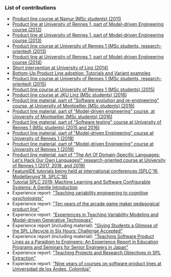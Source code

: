 ### List of contributions

* [Product line course at Namur (MSc students) (2011)](namur.html)
* [Product line at University of Rennes 1, part of Model-driven Engineering course (2012)](rennes2012.html)
* [Product line at University of Rennes 1, part of Model-driven Engineering course (2013)](rennes2013.html)
* [Product line course at University of Rennes 1 (MSc students, research-oriented) (2013)](rennes2013-MRI.html)
* [Product line at University of Rennes 1, part of Model-driven Engineering course (2014)](rennes2014.html)
* [Short intervention at University of Linz (2014)](linz2014.html)
* [Bottom-Up Product Line adoption: Tutorials and Variant examples](bottomup.html)
* [Product line course at University of Rennes 1 (MSc students, research-oriented) (2015)](rennes2015-MRI.html)
* [Product line course at University of Rennes 1 (MSc students) (2015)](rennes2015-MDE.html)
* [Product line course at JKU Linz (MSc students) (2016)](jku2016.html)
* [Product line material, part of "Software evolution and re-engineering" course, at University of Montpellier (MSc students) (2016)](montpellier2016.html)
* [Product line material, part of "Model-driven engineering" course, at University of Montpellier (MSc students) (2016)](montpellier2016MDE.html)
* [Product line material, part of "Software testing" course at University of Rennes 1 (MSc students) (2015 and 2016)](rennes-testing2016.html)
* [Product line material, part of "Model-driven Engineering" course at University of Rennes 1 (2018)](https://github.com/acherm/teaching-MDE-IL1819)
* [Product line material, part of "Model-driven Engineering" course at University of Rennes 1 (2019)](https://github.com/acherm/teaching-MDE1920)
* [Product line material, part of "The Art Of Domain-Specific Languages: Let's Hack Our Own Languages!" research-oriented course at University of Rennes 1 (2017, 2018, and 2019)](https://github.com/FAMILIAR-project/HackOurLanguages-SIF)
* [FeatureIDE tutorials being held at international conferences (SPLC'16, Modellierung'18, SPLC'18)](FeatureIDE-tutorials.html)
* [Tutorial SPLC 2019: Machine Learning and Software Configurable Systems: A Gentle Introduction](https://github.com/VaryVary/ML-configurable-SPLCTutorial)
* Experience report: ["Teaching variability engineering to cognitive psychologists"](cognitive2014.html)
* Experience report: ["Ten years of the arcade game maker pedagogical product line"](game2014.html)
* Experience report: ["Experiences in Teaching Variability Modeling and Model-driven Generative Techniques"](generative2014.html)
* Experience report (including material): ["Giving Students a Glimpse of the SPL Lifecycle in Six Hours: Challenge Accepted"](quinton2018.html)
* Experience report (including material): ["Teaching Software Product Lines as a Paradigm to Engineers: An Experience Report in Education Programs and Seminars for Senior Engineers in Japan"](nakanishi2018.html)
* Experience report: ["Teaching Projects and Research Objectives in SPL Extraction"](ziadi2018.html)
* Experience report: ["Nine years of courses on software product lines at Universidad de los Andes, Colombia"](chavarriaga2019.html)
